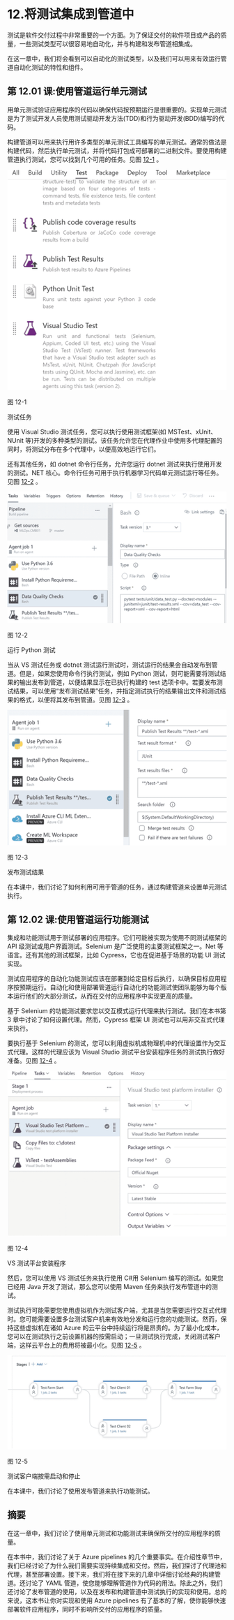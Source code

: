 # 12.将测试集成到管道中

测试是软件交付过程中非常重要的一个方面。为了保证交付的软件项目或产品的质量，一些测试类型可以很容易地自动化，并与构建和发布管道相集成。

在这一章中，我们将会看到可以自动化的测试类型，以及我们可以用来有效运行管道自动化测试的特性和组件。

## 第 12.01 课:使用管道运行单元测试

用单元测试验证应用程序的代码以确保代码按预期运行是很重要的。实现单元测试是为了测试开发人员使用测试驱动开发方法(TDD)和行为驱动开发(BDD)编写的代码。

构建管道可以用来执行用许多类型的单元测试工具编写的单元测试。通常的做法是构建代码，然后执行单元测试，并将代码打包成可部署的二进制文件。要使用构建管道执行测试，您可以找到几个可用的任务。见图 [12-1](#Fig1) 。

![img/493403_1_En_12_Fig1_HTML.jpg](img/493403_1_En_12_Fig1_HTML.jpg)

图 12-1

测试任务

使用 Visual Studio 测试任务，您可以执行使用测试框架(如 MSTest、xUnit、NUnit 等)开发的多种类型的测试。该任务允许您在代理作业中使用多代理配置的同时，将测试分布在多个代理中，以便高效地运行它们。

还有其他任务，如 dotnet 命令行任务，允许您运行 dotnet 测试来执行使用开发的测试。NET 核心。命令行任务可用于执行机器学习代码单元测试运行等任务。见图 [12-2](#Fig2) 。

![img/493403_1_En_12_Fig2_HTML.jpg](img/493403_1_En_12_Fig2_HTML.jpg)

图 12-2

运行 Python 测试

当从 VS 测试任务或 dotnet 测试运行测试时，测试运行的结果会自动发布到管道。但是，如果您使用命令行执行测试，例如 Python 测试，则可能需要将测试结果的输出发布到管道，以便结果显示在已执行构建的 test 选项卡中。若要发布测试结果，可以使用“发布测试结果”任务，并指定测试执行的结果输出文件和测试结果的格式，以便将其发布到管道。见图 [12-3](#Fig3) 。

![img/493403_1_En_12_Fig3_HTML.jpg](img/493403_1_En_12_Fig3_HTML.jpg)

图 12-3

发布测试结果

在本课中，我们讨论了如何利用可用于管道的任务，通过构建管道来设置单元测试执行。

## 第 12.02 课:使用管道运行功能测试

集成和功能测试用于测试部署的应用程序。它们可能被实现为使用不同测试框架的 API 级测试或用户界面测试。Selenium 是广泛使用的主要测试框架之一。Net 等语言。还有其他的测试框架，比如 Cypress，它也在促进基于场景的功能 UI 测试实现。

测试应用程序的自动化功能测试应该在部署到给定目标后执行，以确保目标应用程序按预期运行。自动化和使用部署管道运行自动化的功能测试使团队能够为每个版本运行他们的大部分测试，从而在交付的应用程序中实现更高的质量。

基于 Selenium 的功能测试要求您以交互模式运行代理来执行测试。我们在本书第 3 章中讨论了如何设置代理。然而，Cypress 框架 UI 测试也可以用非交互式代理来执行。

要执行基于 Selenium 的测试，您可以利用虚拟机或物理机中的代理设置作为交互式代理。这样的代理应该为 Visual Studio 测试平台安装程序任务的测试执行做好准备。见图 [12-4](#Fig4) 。

![img/493403_1_En_12_Fig4_HTML.jpg](img/493403_1_En_12_Fig4_HTML.jpg)

图 12-4

VS 测试平台安装程序

然后，您可以使用 VS 测试任务来执行使用 C#用 Selenium 编写的测试。如果您已经用 Java 开发了测试，那么您可以使用 Maven 任务来执行发布管道中的测试。

测试执行可能需要您使用虚拟机作为测试客户端，尤其是当您需要运行交互式代理时。您可能需要设置多台测试客户机来有效地分发和运行您的功能测试。然而，保持这些虚拟机在诸如 Azure 的云平台中持续运行将是昂贵的。为了最小化成本，您可以在测试执行之前设置机器的按需启动；一旦测试执行完成，关闭测试客户端，这样云平台上的费用将被最小化。见图 [12-5](#Fig5) 。

![img/493403_1_En_12_Fig5_HTML.jpg](img/493403_1_En_12_Fig5_HTML.jpg)

图 12-5

测试客户端按需启动和停止

在本课中，我们讨论了使用发布管道来执行功能测试。

## 摘要

在这一章中，我们讨论了使用单元测试和功能测试来确保所交付的应用程序的质量。

在本书中，我们讨论了关于 Azure pipelines 的几个重要事实。在介绍性章节中，我们已经讨论了为什么我们需要实现持续集成和交付。然后，我们探讨了代理池和代理，甚至部署设置。接下来，我们将在接下来的几章中详细讨论经典的构建管道。还讨论了 YAML 管道，使您能够理解管道作为代码的用法。除此之外，我们还讨论了发布管道的使用，以及在发布和构建管道中测试执行的实现和使用。总的来说，这本书让你对实现和使用 Azure pipelines 有了基本的了解，使你能够快速部署软件应用程序，同时不影响所交付的应用程序的质量。